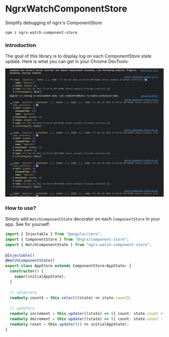 # NgrxWatchComponentStore

Simplify debugging of ngrx's ComponentStore

```
npm i ngrx-watch-component-store
```

### Introduction

The goal of this library is to display log on each ComponentStore state update. Here is what you can get in your Chrome DevTools:

![./images/logs.png](./images/logs.png)

### How to use?

Simply add `WatchComponentState` decorator on each `ComponentStore` in your app. See for yourself:

```ts
import { Injectable } from "@angular/core";
import { ComponentStore } from "@ngrx/component-store";
import { WatchComponentState } from "ngrx-watch-component-store";

@Injectable()
@WatchComponentState()
export class AppStore extends ComponentStore<AppState> {
  constructor() {
    super(initialAppState);
  }

  // selectors
  readonly count$ = this.select((state) => state.count);

  // updaters
  readonly increment = this.updater((state) => ({ count: state.count + 1 }));
  readonly decrement = this.updater((state) => ({ count: state.count - 1 }));
  readonly reset = this.updater(() => initialAppState);
}
```
